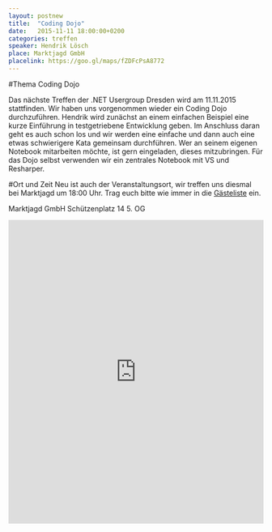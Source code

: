 ```yaml
---
layout: postnew
title:  "Coding Dojo" 
date:   2015-11-11 18:00:00+0200
categories: treffen
speaker: Hendrik Lösch
place: Marktjagd GmbH
placelink: https://goo.gl/maps/fZDFcPsA8772
---
```


#Thema Coding Dojo

Das nächste Treffen der .NET Usergroup Dresden wird am 11.11.2015 stattfinden. Wir haben uns vorgenommen wieder ein Coding Dojo durchzuführen.
Hendrik wird zunächst an einem einfachen Beispiel eine kurze Einführung in testgetriebene Entwicklung geben. Im Anschluss daran geht es auch schon los und wir werden eine einfache und dann auch eine etwas schwierigere Kata gemeinsam durchführen. 
Wer an seinem eigenen Notebook mitarbeiten möchte, ist gern eingeladen, dieses mitzubringen. Für das Dojo selbst verwenden wir ein zentrales Notebook mit VS und Resharper.

#Ort und Zeit
Neu ist auch der Veranstaltungsort, wir treffen uns diesmal bei Marktjagd um 18:00 Uhr. Trag euch bitte wie immer in die [Gästeliste](https://www.xing.com/events/coding-dojo-1615110) ein.

Marktjagd GmbH
Schützenplatz 14
5. OG

<iframe src="https://www.google.com/maps/embed?pb=!1m14!1m8!1m3!1d10032.06453854073!2d13.728152883605963!3d51.05278987669292!3m2!1i1024!2i768!4f13.1!3m3!1m2!1s0x4709cf163d46e9e7%3A0x49065622be5789e4!2sMarktjagd+GmbH!5e0!3m2!1sde!2sde!4v1445773488702" width="100%" height="600" frameborder="0" style="border:0" allowfullscreen></iframe>
